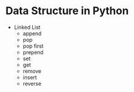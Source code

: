 # Data Structure in Python

- Linked List
  - append
  - pop
  - pop first
  - prepend
  - set
  - get
  - remove
  - insert
  - reverse